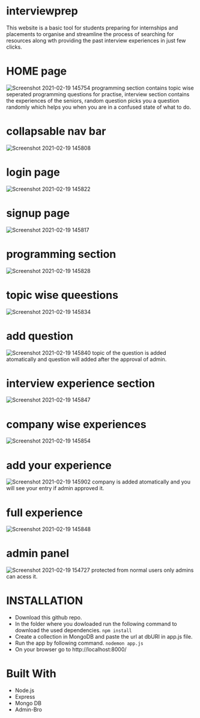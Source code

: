 # interviewprep
This website is a basic tool for students preparing for internships and placements to organise and streamline the process of searching for resources along wth providing the past interview experiences in just few clicks.

# HOME page
![Screenshot 2021-02-19 145754](https://user-images.githubusercontent.com/76151512/108486078-ac4f4f00-72c3-11eb-8495-610eaa1cc79f.png)
programming section contains topic wise seperated programming questions for practise,
interview section contains the experiences of the seniors,
random question picks you a question randomly which helps you when you are in a confused state of what to do.

# collapsable nav bar
![Screenshot 2021-02-19 145808](https://user-images.githubusercontent.com/76151512/108486237-e15ba180-72c3-11eb-94ed-a9870510d881.png)
# login page
![Screenshot 2021-02-19 145822](https://user-images.githubusercontent.com/76151512/108486278-ecaecd00-72c3-11eb-92dc-2e479e9f2ae0.png)
# signup page
![Screenshot 2021-02-19 145817](https://user-images.githubusercontent.com/76151512/108486262-e91b4600-72c3-11eb-89b6-65649ff2bfdb.png)
# programming section
![Screenshot 2021-02-19 145828](https://user-images.githubusercontent.com/76151512/108486293-f1738100-72c3-11eb-9fc3-4cdb8b2d3ced.png)
# topic wise queestions
![Screenshot 2021-02-19 145834](https://user-images.githubusercontent.com/76151512/108486308-f59f9e80-72c3-11eb-8802-a6225fecd9b3.png)
# add question
![Screenshot 2021-02-19 145840](https://user-images.githubusercontent.com/76151512/108486322-f9cbbc00-72c3-11eb-8556-209a68cdd279.png)
topic of the question is added atomatically and question will added after the approval of admin.


# interview experience section
![Screenshot 2021-02-19 145847](https://user-images.githubusercontent.com/76151512/108486339-fd5f4300-72c3-11eb-9afd-dafa9f535a34.png)
# company wise experiences
![Screenshot 2021-02-19 145854](https://user-images.githubusercontent.com/76151512/108486350-0223f700-72c4-11eb-821f-0933ffa2ffd5.png)
# add your experience
![Screenshot 2021-02-19 145902](https://user-images.githubusercontent.com/76151512/108487014-c63d6180-72c4-11eb-8306-762ea096fda9.png)
company is added atomatically and you will see your entry if admin approved it.


# full experience
![Screenshot 2021-02-19 145848](https://user-images.githubusercontent.com/76151512/108486364-05b77e00-72c4-11eb-9ba2-ab4f1ad65c44.png)

# admin panel
![Screenshot 2021-02-19 154727](https://user-images.githubusercontent.com/76151512/108491652-2f73a380-72ca-11eb-8aa7-bfdd5b7f1529.png)
protected from normal users only admins can acess it.
# INSTALLATION
* Download this github repo.
* In the folder where you dowloaded run the following command to download the used dependencies.
  `npm install`
* Create a collection in MongoDB and paste the url at dbURI in app.js file.
* Run the app by following command.
  `nodemon app.js`
* On your browser go to http://localhost:8000/
# Built With
* Node.js
* Express
* Mongo DB
* Admin-Bro
